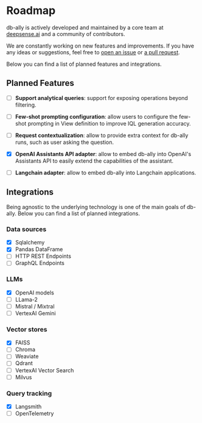 # Roadmap

db-ally is actively developed and maintained by a core team at [deepsense.ai](https://deepsense.ai) and a community of contributors.

We are constantly working on new features and improvements.
If you have any ideas or suggestions, feel free to [open an issue](https://github.com/deepsense-ai/db-ally/issues) or [a pull request](https://github.com/deepsense-ai/db-ally/pulls).

Below you can find a list of planned features and integrations.

## Planned Features

- [ ] **Support analytical queries**: support for exposing operations beyond filtering.
- [ ] **Few-shot prompting configuration**: allow users to configure the few-shot prompting in View definition to
    improve IQL generation accuracy.
- [ ] **Request contextualization**: allow to provide extra context for db-ally runs, such as user asking the question.
- [X] **OpenAI Assistants API adapter**: allow to embed db-ally into OpenAI's Assistants API to easily extend the
    capabilities of the assistant.
- [ ] **Langchain adapter**: allow to embed db-ally into Langchain applications.


## Integrations

Being agnostic to the underlying technology is one of the main goals of db-ally.
Below you can find a list of planned integrations.

### Data sources

- [x] Sqlalchemy
- [x] Pandas DataFrame
- [ ] HTTP REST Endpoints
- [ ] GraphQL Endpoints

### LLMs

- [x] OpenAI models
- [ ] LLama-2
- [ ] Mistral / Mixtral
- [ ] VertexAI Gemini

### Vector stores

- [x] FAISS
- [ ] Chroma
- [ ] Weaviate
- [ ] Qdrant
- [ ] VertexAI Vector Search
- [ ] Milvus

### Query tracking

- [x] Langsmith
- [ ] OpenTelemetry
